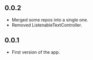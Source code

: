 ## 0.0.2

- Merged some repos into a single one.
- Removed ListenableTextController.

## 0.0.1

- First version of the app.
